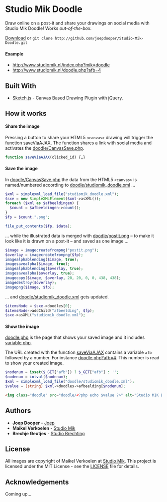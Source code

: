# Studio Mik Doodle

Draw online on a post-it and share your drawings on social media with Studio Mik Doodle! Works _out-of-the-box_.

[Download](https://github.com/joepdooper/Studio-Mik-Doodle/archive/master.zip) or `git clone http://github.com/joepdooper/Studio-Mik-Doodle.git`

#### Example

* http://www.studiomik.nl/index.php?mik=doodle
* http://www.studiomik.nl/doodle.php?afb=4

## Built With

* [Sketch.js](http://www.jqueryscript.net/demo/Canvas-Based-Drawing-Plugin-with-jQuery-Sketch/) - Canvas Based Drawing Plugin with jQuery.

## How it works

#### Share the image
Pressing a button to share your HTML5 `<canvas>` drawing will trigger the function [saveViaAJAX](https://github.com/joepdooper/Studio-Mik-Doodle/blob/master/script.php). The function shares a link with social media and activates the [doodle/CanvasSave.php](https://github.com/joepdooper/Studio-Mik-Doodle/blob/master/doodle/CanvasSave.php).
```javascript
function saveViaAJAX(clicked_id) {…}
```

#### Save the image
In [doodle/CanvasSave.php](https://github.com/joepdooper/Studio-Mik-Doodle/blob/master/doodle/CanvasSave.php) the data from the HTML5 `<canvas>` is named/numbered according to [doodle/studiomik_doodle.xml](https://github.com/joepdooper/Studio-Mik-Doodle/blob/master/doodle/studiomik_doodle.xml) …
```php
$xml = simplexml_load_file("studiomik_doodle.xml");
$sxe = new SimpleXMLElement($xml->asXML());
foreach ($xml as $afbeeldingen) {
  $count = $afbeeldingen->count();
}
$fp = $count.".png";
```
```php
file_put_contents($fp, $data);
```

… while the illustrated data is merged with [doodle/postit.png](https://github.com/joepdooper/Studio-Mik-Doodle/blob/master/doodle/postit.png) – to make it look like it is drawn on a post-it – and saved as one image …
```php
$image = imagecreatefrompng("postit.png");
$overlay = imagecreatefrompng($fp);
imagealphablending($image, true);
imagesavealpha($image, true);
imagealphablending($overlay, true);
imagesavealpha($overlay, true);
imagecopy($image, $overlay, 20, 20, 0, 0, 438, 438);
imagedestroy($overlay);
imagepng($image, $fp);
```

… and [doodle/studiomik_doodle.xml](https://github.com/joepdooper/Studio-Mik-Doodle/blob/master/doodle/studiomik_doodle.xml) gets updated.
```php
$itemsNode = $sxe->doodles[0];
$itemsNode->addChild("afbeelding", $fp);
$sxe->asXML("studiomik_doodle.xml");
```

#### Show the image
[doodle.php](https://github.com/joepdooper/Studio-Mik-Doodle/blob/master/doodle.php) is the page that shows your saved image and it includes [variable.php](https://github.com/joepdooper/Studio-Mik-Doodle/blob/master/variable.php).

The URL created with the function [saveViaAJAX](https://github.com/joepdooper/Studio-Mik-Doodle/blob/master/script.php) contains a variable `afb` followed by a number. For instance [doodle.php?afb=4](http://www.studiomik.nl/doodle.php?afb=4). This number is read to show your created image.

```php
$nodenum = isset($_GET["afb"]) ? $_GET["afb"] : '';
$nodenum = intval($nodenum);
$xml = simplexml_load_file("doodle/studiomik_doodle.xml");
$value = (string) $xml->doodles->afbeelding[$nodenum];
```
```html
<img class="doodle" src="doodle/<?php echo $value ?>" alt="Studio MIK Doodle" style="display:<?php echo $display ?>;" />
```

## Authors

* **Joep Dooper** - [Joep](https://github.com/joepdooper)
* **Maikel Verkoelen** - [Studio Mik](http://www.studiomik.nl)
* **Brechje Geutjes** - [Studio Brechting](http://www.brechting.nl)

## License

All images are copyright of Maikel Verkoelen at [Studio Mik](http://www.studiomik.nl).
This project is licensed under the MIT License - see the [LICENSE](LICENSE) file for details.

## Acknowledgements

Coming up…
